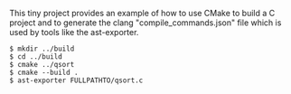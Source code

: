 This tiny project provides an example of how to use
CMake to build a C project and to generate the clang
"compile_commands.json" file which is used by tools
like the ast-exporter.

```
$ mkdir ../build
$ cd ../build
$ cmake ../qsort
$ cmake --build .
$ ast-exporter FULLPATHTO/qsort.c
```
